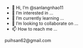 - 👋 Hi, I’m @sanlangnhao11
- 👀 I’m interested in ...
- 🌱 I’m currently learning ...
- 💞️ I’m looking to collaborate on ...
- 📫 How to reach me ...

<!---
sanlangnhao11/sanlangnhao11 is a ✨ special ✨ repository because its `README.md` (this file) appears on your GitHub profile.
You can click the Preview link to take a look at your changes.
--->puihsan62@gmail.com 
